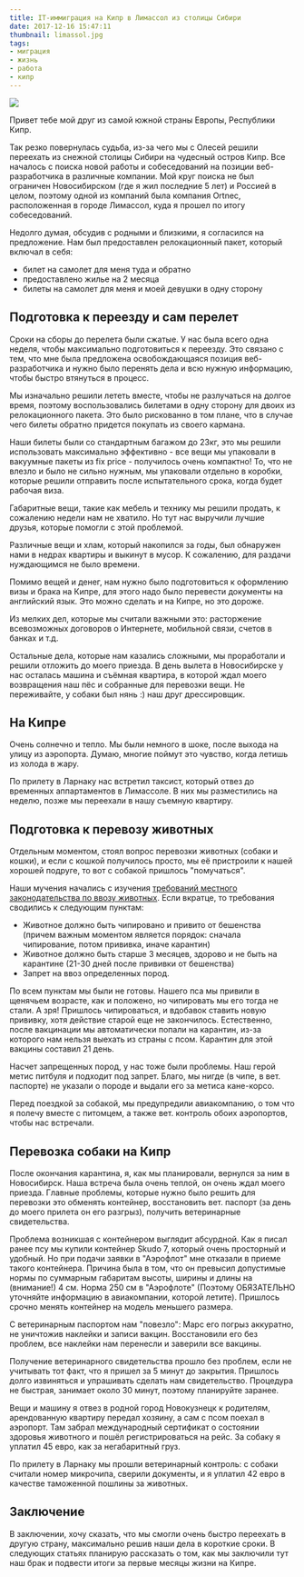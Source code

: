 ```yaml
---
title: IT-иммиграция на Кипр в Лимассол из столицы Сибири
date: 2017-12-16 15:47:11
thumbnail: limassol.jpg
tags:
- миграция
- жизнь
- работа
- кипр
---
```


![](limassol.jpg)

Привет тебе мой друг из самой южной страны Европы, Республики Кипр.

Так резко повернулась судьба, из-за чего мы с Олесей решили переехать из снежной столицы Сибири на
чудесный остров Кипр. Все началось с поиска новой работы и собеседований на позиции веб-разработчика
в различные компании. Мой круг поиска не был ограничен Новосибирском (где я жил последние 5 лет) и
Россией в целом, поэтому одной из компаний была компания Ortnec, расположенная в городе Лимассол,
куда я прошел по итогу собеседований.

Недолго думая, обсудив с родными и близкими, я согласился на предложение. Нам был предоставлен
релокационный пакет, который включал в себя:

* билет на самолет для меня туда и обратно
* предоставлено жилье на 2 месяца
* билеты на самолет для меня и моей девушки в одну сторону

## Подготовка к переезду и сам перелет

Сроки на сборы до перелета были сжатые. У нас была всего одна неделя, чтобы максимально
подготовиться к переезду. Это связано с тем, что мне была предложена освобождающаяся позиция
веб-разработчика и нужно было перенять дела и всю нужную информацию, чтобы быстро втянуться в
процесс.

Мы изначально решили лететь вместе, чтобы не разлучаться на долгое время, поэтому воспользовались
билетами в одну сторону для двоих из релокационного пакета. Это было рискованно в том плане, что в
случае чего билеты обратно придется покупать из своего кармана.

Наши билеты были со стандартным багажом до 23кг, это мы решили использовать максимально эффективно -
все вещи мы упаковали в вакуумные пакеты из fix price - получилось очень компактно! То, что не
влезло и было не сильно нужным, мы упаковали отдельно в коробки, которые решили отправить после
испытательного срока, когда будет рабочая виза.

Габаритные вещи, такие как мебель и технику мы решили продать, к сожалению недели нам не хватило. Но
тут нас выручили лучшие друзья, которые помогли с этой проблемой.

Различные вещи и хлам, который накопился за годы, был обнаружен нами в недрах квартиры и выкинут в
мусор. К сожалению, для раздачи нуждающимся не было времени.

Помимо вещей и денег, нам нужно было подготовиться к оформлению визы и брака на Кипре, для этого
надо было перевести документы на английский язык. Это можно сделать и на Кипре, но это дороже.

Из мелких дел, которые мы считали важными это: расторжение всевозможных договоров о Интернете,
мобильной связи, счетов в банках и т.д.

Остальные дела, которые нам казались сложными, мы проработали и решили отложить до моего приезда. В
день вылета в Новосибирске у нас осталась машина и съёмная квартира, в которой ждал моего
возвращения наш пёс и собранные для перевозки вещи. Не переживайте, у собаки был нянь :) наш друг
дрессировщик.

## На Кипре

Очень солнечно и тепло. Мы были немного в шоке, после выхода на улицу из аэропорта. Думаю, многие
поймут это чувство, когда летишь из холода в жару.

По прилету в Ларнаку нас встретил таксист, который отвез до временных аппартаментов в Лимассоле. В
них мы разместились на неделю, позже мы переехали в нашу съемную квартиру.

## Подготовка к перевозу животных

Отдельным моментом, стоял вопрос перевозки животных (собаки и кошки), и если с кошкой получилось
просто, мы её пристроили к нашей хорошей подруге, то вот с собакой пришлось "помучаться".

Наши мучения начались с изучения
[требований местного законодательства по ввозу животных](http://www.moa.gov.cy/moa/vs/vs.nsf/vs07_en/vs07_en?OpenDocument).
Если вкратце, то требования сводились к следующим пунктам:

* Животное должно быть чипировано и привито от бешенства (причем важным моментом является порядок:
  сначала чипирование, потом прививка, иначе карантин)
* Животное должно быть старше 3 месяцев, здорово и не быть на карантине (21-30 дней после прививки
  от бешенства)
* Запрет на ввоз определенных пород.

По всем пунктам мы были не готовы. Нашего пса мы привили в щенячьем возрасте, как и положено, но
чипировать мы его тогда не стали. А зря! Пришлось чипироваться, и вдобавок ставить новую прививку,
хотя действие старой еще не закончилось. Естественно, после вакцинации мы автоматически попали на
карантин, из-за которого нам нельзя выехать из страны с псом. Карантин для этой вакцины составил 21
день.

Насчет запрещенных пород, у нас тоже были проблемы. Наш герой метис питбуля и подходит под запрет.
Благо, мы нигде (в чипе, в вет. паспорте) не указали о породе и выдали его за метиса кане-корсо.

Перед поездкой за собакой, мы предупредили авиакомпанию, о том что я полечу вместе с питомцем, а
также вет. контроль обоих аэропортов, чтобы нас встречали.

## Перевозка собаки на Кипр

После окончания карантина, я, как мы планировали, вернулся за ним в Новосибирск. Наша встреча была
очень теплой, он очень ждал моего приезда. Главные проблемы, которые нужно было решить для перевозки
это обменять контейнер, восстановить вет. паспорт (за день до моего прилета он его разгрыз),
получить ветеринарные свидетельства.

Проблема возникшая с контейнером выглядит абсурдной. Как я писал ранее псу мы купили контейнер Skudo
7, который очень просторный и удобный. Но при подачи заявки в "Аэрофлот" мне отказали в приеме
такого контейнера. Причина была в том, что он превысил допустимые нормы по суммарным габаритам
высоты, ширины и длины на (внимание!) 4 см. Норма 250 см в "Аэрофлоте" (Поэтому ОБЯЗАТЕЛЬНО
уточняйте информацию в авиакомпании, которой летите). Пришлось срочно менять контейнер на модель
меньшего размера.

С ветеринарным паспортом нам "повезло": Марс его погрыз аккуратно, не уничтожив наклейки и записи
вакцин. Восстановили его без проблем, все наклейки нам перенесли и заверили все вакцины.

Получение ветеринарного свидетельства прошло без проблем, если не учитывать тот факт, что я пришел
за 5 минут до закрытия. Пришлось долго извиняться и упрашивать сделать нам свидетельство. Процедура
не быстрая, занимает около 30 минут, поэтому планируйте заранее.

Вещи и машину я отвез в родной город Новокузнецк к родителям, арендованную квартиру передал хозяину,
а сам с псом поехал в аэропорт. Там забрал международный сертификат о состоянии здоровья животного и
пошёл регистрироваться на рейс. За собаку я уплатил 45 евро, как за негабаритный груз.

По прилету в Ларнаку мы прошли ветеринарный контроль: с собаки считали номер микрочипа, сверили
документы, и я уплатил 42 евро в качестве таможенной пошлины за животных.

## Заключение

В заключении, хочу сказать, что мы смогли очень быстро переехать в другую страну, максимально решив
наши дела в короткие сроки. В следующих статьях планирую рассказать о том, как мы заключили тут наш
брак и подвести итоги за первые месяцы жизни на Кипре.

